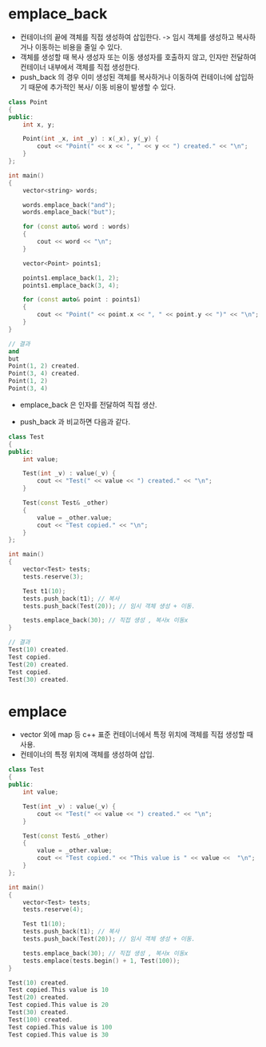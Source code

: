 # emplace_back

- 컨테이너의 끝에 객체를 직접 생성하여 삽입한다. -> 임시 객체를 생성하고 복사하거나 이동하는 비용을 줄일 수 있다.
- 객체를 생성할 때 복사 생성자 또는 이동 생성자를 호출하지 않고, 인자만 전달하여 컨테이너 내부에서 객체를 직접 생성한다.
- push_back 의 경우 이미 생성된 객체를 복사하거나 이동하여 컨테이너에 삽입하기 때문에 추가적인 복사/ 이동 비용이 발생할 수 있다.

```c++
class Point
{
public:
    int x, y;

    Point(int _x, int _y) : x(_x), y(_y) {
        cout << "Point(" << x << ", " << y << ") created." << "\n";
    }
};

int main()
{
    vector<string> words;

    words.emplace_back("and");
    words.emplace_back("but");

    for (const auto& word : words)
    {
        cout << word << "\n";
    }

    vector<Point> points1;

    points1.emplace_back(1, 2);
    points1.emplace_back(3, 4);

    for (const auto& point : points1)
    {
        cout << "Point(" << point.x << ", " << point.y << ")" << "\n";
    }
}
```

```c++
// 결과
and
but
Point(1, 2) created.
Point(3, 4) created.
Point(1, 2)
Point(3, 4)
```
- emplace_back 은 인자를 전달하여 직접 생산.

- push_back 과 비교하면 다음과 같다.
```c++
class Test
{
public:
    int value;

    Test(int _v) : value(_v) {
        cout << "Test(" << value << ") created." << "\n";
    }

    Test(const Test& _other)
    {
        value = _other.value;
        cout << "Test copied." << "\n";
    }
};

int main()
{
    vector<Test> tests;
    tests.reserve(3);

    Test t1(10);
    tests.push_back(t1); // 복사
    tests.push_back(Test(20)); // 임시 객체 생성 + 이동.

    tests.emplace_back(30); // 직접 생성 , 복사x 이동x
}
```

```c++
// 결과
Test(10) created.
Test copied.
Test(20) created.
Test copied.
Test(30) created.
```


# emplace

- vector 외에 map 등 c++ 표준 컨테이너에서 특정 위치에 객체를 직접 생성할 때 사용.
- 컨테이너의 특정 위치에 객체를 생성하여 삽입.

```c++
class Test
{
public:
    int value;

    Test(int _v) : value(_v) {
        cout << "Test(" << value << ") created." << "\n";
    }

    Test(const Test& _other)
    {
        value = _other.value;
        cout << "Test copied." << "This value is " << value <<  "\n";
    }
};

int main()
{
    vector<Test> tests;
    tests.reserve(4);

    Test t1(10);
    tests.push_back(t1); // 복사
    tests.push_back(Test(20)); // 임시 객체 생성 + 이동.

    tests.emplace_back(30); // 직접 생성 , 복사x 이동x
    tests.emplace(tests.begin() + 1, Test(100));
}
```

```c++
Test(10) created.
Test copied.This value is 10
Test(20) created.
Test copied.This value is 20
Test(30) created.
Test(100) created.
Test copied.This value is 100
Test copied.This value is 30
```